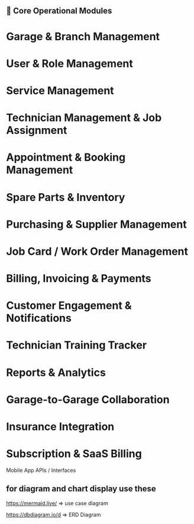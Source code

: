 ## 🎯 Core Operational Modules

# Garage & Branch Management
# User & Role Management
# Service Management
# Technician Management & Job Assignment
# Appointment & Booking Management
# Spare Parts & Inventory
# Purchasing & Supplier Management
# Job Card / Work Order Management
# Billing, Invoicing & Payments
# Customer Engagement & Notifications
# Technician Training Tracker
# Reports & Analytics
# Garage-to-Garage Collaboration
# Insurance Integration
# Subscription & SaaS Billing

Mobile App APIs / Interfaces



## for diagram and chart display use these 

https://mermaid.live/ => use case diagram

https://dbdiagram.io/d => ERD Diagram
